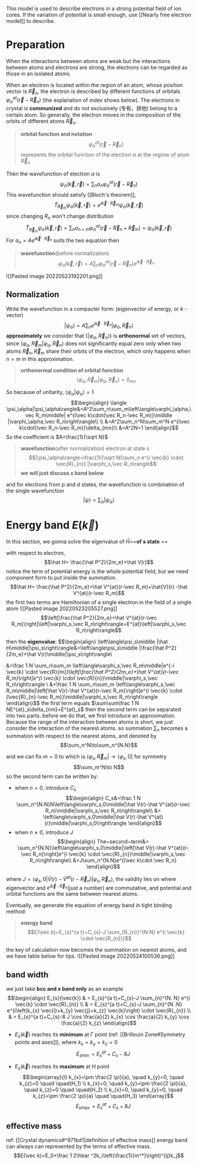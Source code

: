 This model is used to describe electrons in a strong potential field of ion cores. If the variation of potential is small enough, use [[Nearly free electron model]] to describe. 

# Preparation 
When the interactions between atoms are weak but the interactions between atoms and electrons are strong, the electrons can be regarded as those in an isolated atoms.

When an electron is located within the region of an atom, whose position vector is $\vec R_n$, the electron is described by different functions of orbitals $\varphi_{\alpha}^{a t}\left(\vec{r}-\vec{R}_{n}\right)$ (the explanation of index shows below). The electrons in crystal is **communized** and do not exclusively (专有，排他) belong to a certain atom.  So generally, the electron moves in the composition of the orbits of different atoms $\vec R_n$.

> **orbital function and notation**
> $$\varphi_{\alpha}^{a t}\left(\vec{r}-\vec{R}_{n}\right)$$ represents the orbital function of the electron $\alpha$ at the regime of atom $\vec R_n$

Then the wavefunction of electron $\alpha$ is 
$$\psi_{\alpha}(\vec{k} , \vec{r})=\sum_{n} a_{n} \varphi_{\alpha}^{a t}\left(\vec{r}-\vec R_{n}\right)$$
This wavefunction should satisfy [[Bloch's theorem]],
$$\hat T_{\vec R_m}\psi_{\alpha}(\vec{k} , \vec{r})=e^{i\vec k\cdot \vec R_m}\psi_{\alpha}(\vec{k} , \vec{r})$$  since changing $R_n$ won't change distribution
$$\hat T_{\vec R_m}\psi_{\alpha}(\vec{k} , \vec{r})=\sum_{n} a_{n+m} \varphi_{\alpha}^{a t}\left(\vec{r}-\vec R_{n}+\vec R_m\right)=\psi_{\alpha}(\vec{k} , \vec{r})$$
For $a_n=Ae^{i\vec k\cdot \vec R_n}$  suits the two equation then 

> **wavefunction**(before normalization)
> $$\psi_{\alpha}(\vec{k}, \vec{r})=A \sum_{n} \varphi_{\alpha}^{a t}\left(\vec{r}-\vec{R}_{n}\right) e^{i \vec{k} \cdot \vec{R}_{n}}$$


![[Pasted image 20220523192201.png]]

## Normalization
Write the wavefunction in a compacter form: (eigenvector of energy, or $k$ -vector)
$$|\psi_\alpha\rangle=A\sum_n e^{i \vec{k} \cdot \vec{R}_{n}} |\varphi_\alpha,\vec R_n\rangle$$**approximately** we consider that $\{|\varphi_\alpha,\vec R_n\rangle\}$ is **orthonormal** set of vectors, since $\langle\varphi_\alpha,\vec R_m|\varphi_\alpha,\vec R_n\rangle$ does not significantly equal zero only when two atoms $\vec R_n, \vec R_m$  share their orbits of the electron, which only happens when $n=m$ in this approximation.

> **orthonormal condition of orbital function**
> $$\langle\varphi_\alpha,\vec R_m|\varphi_\alpha,\vec R_n\rangle=\delta_{mn}$$

So because of unitarity, $\langle \psi_\alpha|\psi_\alpha\rangle=1$
$$\begin{align}
\langle \psi_\alpha|\psi_\alpha\rangle&=A^2\sum_n\sum_m\left\langle\varphi_\alpha,\vec R_m\middle| e^{i\vec k\cdot(\vec R_n-\vec R_m)}\middle |\varphi_\alpha,\vec R_n\right\rangle\\
\\
&=A^2\sum_n^N\sum_m^N e^{i\vec k\cdot(\vec R_n-\vec R_m)}\delta_{mn}\\
&=A^2N=1
\end{align}$$
So the coefficient is $A=\frac{1}{\sqrt N}$ 

> **wavefunction**(after normalization) electron at state $s$ 
> $$|\psi_\alpha\rangle=\frac{1}{\sqrt N}\sum_n e^{i \vec{k} \cdot \vec{R}_{n}} |\varphi_s,\vec R_n\rangle$$
> **we will just discuss $s$ band below**

and for electrons from $p$ and $d$ states, the wavefunction is combination of the single wavefunction
$$|\psi\rangle=\sum_\alpha|\psi_\alpha\rangle$$


# Energy band $E(\vec k)$
In this section, we gonna solve the eigenvalue of $\hat H$==**of $s$ state** ==

with respect to electron,  $$\hat H= \frac{\hat P^2}{2m_e}+\hat V(r)$$
notice the term of potential energy is the whole potential field, but we need component form to put inside the summation. 
$$\hat H= \frac{\hat P^2}{2m_e}+\hat V^{at}(r-\vec R_m)+\hat{V}(r) -\hat V^{at}(r-\vec R_m)$$
the first two terms are Hamiltonian of a single electron in the field of a single atom
![[Pasted image 20220523205527.png]]
$$\left[\frac{\hat P^2}{2m_e}+\hat V^{at}(r-\vec R_m)\right]\left|\varphi_s,\vec R_n\right\rangle=E^{at}\left|\varphi_s,\vec R_n\right\rangle$$

then the **eigenvalue**:
$$\begin{align}
\left\langle\psi_s\middle |\hat H\middle|\psi_s\right\rangle&=\left\langle\psi_s\middle |\frac{\hat P^2}{2m_e}+\hat V(r)\middle|\psi_s\right\rangle\\

&=\frac 1 N \sum_n\sum_m \left\langle\varphi_s,\vec R_m\middle|e^{-i \vec{k} \cdot \vec{R}_{m}}\left[\frac{\hat P^2}{2m_e}+\hat V^{at}(r-\vec R_m)\right]e^{i \vec{k} \cdot \vec{R}_{n}}\middle|\varphi_s,\vec R_n\right\rangle \\
&+\frac 1 N \sum_n\sum_m \left\langle\varphi_s,\vec R_m\middle|\left[\hat V(r)-\hat V^{at}(r-\vec R_m)\right]e^{i \vec{k} \cdot (\vec{R}_{n}-\vec R_m)}\middle|\varphi_s,\vec R_n\right\rangle
\end{align}$$
the first term equals $\sum\sum\frac 1 N NE^{at}_s\delta_{nm}=E^{at}_s$  then the second term can be separated into two parts. before we do that, we first introduce an approximation. Because the range of the interaction between atoms is short, we just consider the interaction of the nearest atoms. so summation $\sum_n$ becomes a summation with respect to the nearest atoms, and denoted by 
$$\sum_n^N\to\sum_n^{N.N}$$

and we can fix $m=0$ to which is $\langle\varphi_s,\vec R_m|\to \langle\varphi_s,0|$   for symmetry 
$$\sum_m^N\to N$$
so the second term can be written by:
- when $n=0$, introduce $C_s$
$$\begin{align}
C_s&=\frac 1 N \sum_n^{N.N}N\left\langle\varphi_s,0\middle|\hat V(r)-\hat V^{at}(r-\vec R_n)\middle|\varphi_s,\vec R_n\right\rangle\\
&= \left\langle\varphi_s,0\middle|\hat V(r)-\hat V^{at}(r)\middle|\varphi_s,0\right\rangle
\end{align}$$
- when $n\neq 0$, introduce $J$
$$\begin{align}
The~second~term&= \sum_n^{N.N}\left\langle\varphi_s,0\middle|\left[\hat V(r)-\hat V^{at}(r-\vec R_n)\right]e^{i \vec{k} \cdot \vec{R}_{n}}\middle|\varphi_s,\vec R_n\right\rangle\\
&=J\sum_n^{N.N}e^{i\vec k\cdot \vec R_n}
\end{align}$$

where $J=\left\langle\varphi_s,0\middle|\hat V(r)-\hat V^{at}(r-\vec R_n)\middle|\varphi_s,\vec R_n\right\rangle$, the validity lies on where eigenvector and $e^{i \vec{k} \cdot \vec{R}_{n}}$(just a number) are commutative, and potential and orbital functions are the same between nearest atoms.

Eventually, we generate the equation of energy  band in tight binding method:
> **energy band**
> $$E(\vec k)=E_{s}^{a t}+C_{s}-J \sum_{R_{n}}^{N.N} e^{i \vec{k} \cdot \vec{R_{n}}}$$

the key of calculation now becomes the summation on nearest atoms, and we have table below for tips.
![[Pasted image 20220524100536.png]]


## band width
we just take **bcc and $s$ band only** as an example
$$\begin{align}
E_{s}(\vec{k}) & = E_{s}^{a t}+C_{s}-J \sum_{n}^{N. N} e^{i \vec{k} \cdot \vec{R}_{n}} \\ & = E_{s}^{a t}+C_{s}-J \sum_{n}^{N .N} e^{i\left(k_{x} \vec{i}+k_{y} \vec{j}+k_{z} \vec{k}\right) \cdot \vec{R}_{n}} \\ & = E_{s}^{a t}+C_{s}-8 J \cos \frac{a}{2} k_{x} \cos \frac{a}{2} k_{y} \cos \frac{a}{2} k_{z}
\end{align}$$
- $E_s(\vec k)$ reaches its **minimum** at $\Gamma$ point (ref: [[Brillouin Zone#Symmetry points and axes]]), where $k_{x}=k_{y}=k_{z}=0$
$$E_{s \min }=E_{s}^{a t}+C_{s}-8 J$$

- $E_s(\vec k)$ reaches its **maximum** at $H$ point $$\begin{array}{l}
k_{x}=\pm \frac{2 \pi}{a}, \quad k_{y}=0, \quad k_{z}=0 \quad \quad(H_1) \\
k_{x}=0, \quad k_{y}=\pm \frac{2 \pi}{a}, \quad k_{z}=0 \quad \quad(H_2) \\
k_{x}=0, \quad k_{y}=0, \quad k_{z}=\pm \frac{2 \pi}{a} \quad \quad(H_3)
\end{array}$$$$E_{s \max }=E_{s}^{a t}+C_{s}+8 J$$
## effective mass
ref: [[Crystal dynamics#^971bd1|definition of effective mass]]
energy band can always can represented by the terms of effective mass.
$$E(\vec k)=E_0+\frac 1 2\hbar ^2k_i\left(\frac{1}{m^*}\right)^{ij}k_j$$